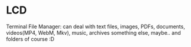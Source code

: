 # LCD
Terminal File Manager: can deal with text files, images, PDFs, documents, videos(MP4, WebM, Mkv), music, archives something else, maybe.. and folders of course :D
